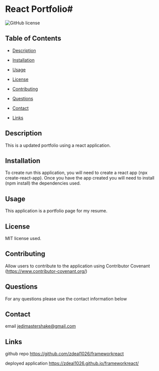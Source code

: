 # React Portfolio#

![GitHub license](https://img.shields.io/badge/license-MIT-blue.svg)

## Table of Contents

- [Description](#description)

- [Installation](#installation)

- [Usage](#usage)

- [License](#license)

- [Contributing](#contributing)

- [Questions](#questions)

- [Contact](#contact)

- [Links](#links)

## Description

This is a updated portfolio using a react application.

## Installation

To create run this application, you will need to create a react app (npx create-react-app). Once you have the app created you will need to install (npm install) the dependencies used.

## Usage

This application is a portfolio page for my resume.

## License

MIT license used.

## Contributing

Allow users to contribute to the application using Contributor Covenant (https://www.contributor-covenant.org/)

## Questions

For any questions please use the contact information below

## Contact

email jedimastershake@gmail.com

## Links

github repo https://github.com/zdeal1026/frameworkreact

deployed application https://zdeal1026.github.io/frameworkreact/
